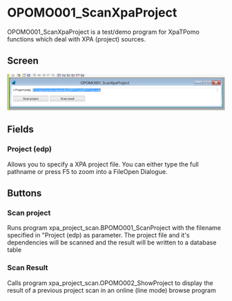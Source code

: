 # OPOMO001_ScanXpaProject

OPOMO001_ScanXpaProject is a test/demo program for XpaTPomo functions which deal with XPA (project) sources. 

## Screen
![OPOMO001_ScanXpaProject](../../Screens/OPOMO001_ScanXpaProject.png)

## Fields
### Project (edp)
Allows you to specify a XPA project file. You can either type the full pathname or press F5 to zoom into a FileOpen Dialogue.
  
## Buttons
### Scan project
Runs program xpa_project_scan.BPOMO001_ScanProject with the filename specified in "Project (edp) as parameter. The project file and it's dependencies will be scanned and the result will be written to a database table 

### Scan Result
Calls program xpa_project_scan.OPOMO002_ShowProject to display the result of a previous project scan in an online (line mode) browse program

